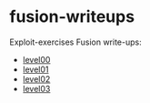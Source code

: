 fusion-writeups
===============

Exploit-exercises Fusion write-ups:
* [level00](http://vnico.mundodisco.net/archives/219)
* [level01](http://vnico.mundodisco.net/archives/239)
* [level02](http://vnico.mundodisco.net/archives/258)
* [level03](http://vnico.mundodisco.net/archives/281)
